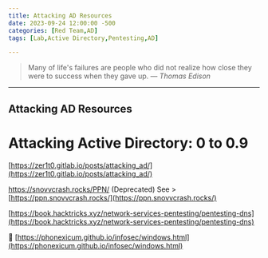 ```yaml
---
title: Attacking AD Resources
date: 2023-09-24 12:00:00 -500
categories: [Red Team,AD]
tags: [Lab,Active Directory,Pentesting,AD]

---
```


> Many of life's failures are people who did not realize how close they were to success when they gave up.
> — <cite>Thomas Edison</cite>

---

## Attacking AD Resources


# Attacking Active Directory: 0 to 0.9

[https://zer1t0.gitlab.io/posts/attacking_ad/](https://zer1t0.gitlab.io/posts/attacking_ad/)

https://snovvcrash.rocks/PPN/ (Deprecated) See > [https://ppn.snovvcrash.rocks/](https://ppn.snovvcrash.rocks/)

[https://book.hacktricks.xyz/network-services-pentesting/pentesting-dns](https://book.hacktricks.xyz/network-services-pentesting/pentesting-dns)

💎
[https://phonexicum.github.io/infosec/windows.html](https://phonexicum.github.io/infosec/windows.html)

